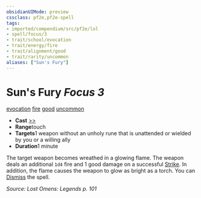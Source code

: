 ```yaml
---
obsidianUIMode: preview
cssclass: pf2e,pf2e-spell
tags:
- imported/compendium/src/pf2e/lol
- spell/focus/3
- trait/school/evocation
- trait/energy/fire
- trait/alignment/good
- trait/rarity/uncommon
aliases: ["Sun's Fury"]
---
```

# Sun's Fury *Focus 3*   
[evocation](evocation.md)  [fire](fire.md)  [good](good.md)  [uncommon](uncommon.md)  

- **Cast** [>>](chapter-9-playing-the-game.md#Actions "Two-Action") 
- **Range**touch
- **Targets**1 weapon without an unholy rune that is unattended or wielded by you or a willing ally
- **Duration**1 minute

The target weapon becomes wreathed in a glowing flame. The weapon deals an additional `1d4` fire and 1 good damage on a successful [Strike](strike.md). In addition, the flame causes the weapon to glow as bright as a torch. You can [Dismiss](dismiss.md) the spell.

*Source: Lost Omens: Legends p. 101*